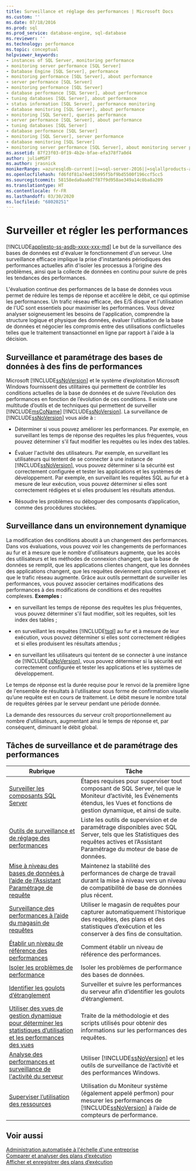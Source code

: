 ```yaml
---
title: Surveillance et réglage des performances | Microsoft Docs
ms.custom: ''
ms.date: 07/18/2016
ms.prod: sql
ms.prod_service: database-engine, sql-database
ms.reviewer: ''
ms.technology: performance
ms.topic: conceptual
helpviewer_keywords:
- instances of SQL Server, monitoring performance
- monitoring server performance [SQL Server]
- Database Engine [SQL Server], performance
- monitoring performance [SQL Server], about performance
- server performance [SQL Server]
- monitoring performance [SQL Server]
- database performance [SQL Server], about performance
- tuning databases [SQL Server], about performance
- status information [SQL Server], performance monitoring
- database monitoring [SQL Server], about performance
- monitoring [SQL Server], queries performance
- server performance [SQL Server], about performance
- tuning databases [SQL Server]
- database performance [SQL Server]
- monitoring [SQL Server], server performance
- database monitoring [SQL Server]
- monitoring server performance [SQL Server], about monitoring server performance
ms.assetid: 87f23f03-0f19-4b2e-bfae-efa378f7a0d4
author: julieMSFT
ms.author: jrasnick
monikerRange: =azuresqldb-current||>=sql-server-2016||=sqlallproducts-allversions||>=sql-server-linux-2017||=azuresqldb-mi-current
ms.openlocfilehash: fd6fdf81a74e015995f5bf9bd5500f196ccf5cc5
ms.sourcegitcommit: 58158eda0aa0d7f87f9d958ae349a14c0ba8a209
ms.translationtype: HT
ms.contentlocale: fr-FR
ms.lasthandoff: 03/30/2020
ms.locfileid: "68020251"
---
```

# <a name="monitor-and-tune-for-performance"></a>Surveiller et régler les performances
[!INCLUDE[appliesto-ss-asdb-xxxx-xxx-md](../../includes/appliesto-ss-asdb-xxxx-xxx-md.md)]
  Le but de la surveillance des bases de données est d'évaluer le fonctionnement d'un serveur. Une surveillance efficace implique la prise d'instantanés périodiques des performances actuelles afin d'isoler les processus à l’origine des problèmes, ainsi que la collecte de données en continu pour suivre de près les tendances des performances.  
  
 L'évaluation continue des performances de la base de données vous permet de réduire les temps de réponse et accélère le débit, ce qui optimise les performances. Un trafic réseau efficace, des E/S disque et l'utilisation de l'UC sont essentiels pour maximiser les performances. Vous devez analyser soigneusement les besoins de l'application, comprendre la structure logique et physique des données, évaluer l'utilisation de la base de données et négocier les compromis entre des utilisations conflictuelles telles que le traitement transactionnel en ligne par rapport à l'aide à la décision.  
  
## <a name="monitoring-and-tuning-databases-for-performance"></a>Surveillance et paramétrage des bases de données à des fins de performances  
 Microsoft [!INCLUDE[ssNoVersion](../../includes/ssnoversion-md.md)] et le système d’exploitation Microsoft Windows fournissent des utilitaires qui permettent de contrôler les conditions actuelles de la base de données et de suivre l’évolution des performances en fonction de l’évolution de ces conditions. Il existe une multitude d’outils et de techniques qui permettent de surveiller [!INCLUDE[msCoName](../../includes/msconame-md.md)] [!INCLUDE[ssNoVersion](../../includes/ssnoversion-md.md)]. La surveillance de [!INCLUDE[ssNoVersion](../../includes/ssnoversion-md.md)] vous aide à :  
  
-   Déterminer si vous pouvez améliorer les performances. Par exemple, en surveillant les temps de réponse des requêtes les plus fréquentes, vous pouvez déterminer s'il faut modifier les requêtes ou les index des tables.  
  
-   Évaluer l'activité des utilisateurs. Par exemple, en surveillant les utilisateurs qui tentent de se connecter à une instance de [!INCLUDE[ssNoVersion](../../includes/ssnoversion-md.md)], vous pouvez déterminer si la sécurité est correctement configurée et tester les applications et les systèmes de développement. Par exemple, en surveillant les requêtes SQL au fur et à mesure de leur exécution, vous pouvez déterminer si elles sont correctement rédigées et si elles produisent les résultats attendus.  
  
-   Résoudre les problèmes ou déboguer des composants d’application, comme des procédures stockées.  
  
## <a name="monitoring-in-a-dynamic-environment"></a>Surveillance dans un environnement dynamique  
La modification des conditions aboutit à un changement des performances. Dans vos évaluations, vous pouvez voir les changements de performances au fur et à mesure que le nombre d'utilisateurs augmente, que les accès des utilisateurs et les méthodes de connexion changent, que la base de données se remplit, que les applications clientes changent, que les données des applications changent, que les requêtes deviennent plus complexes et que le trafic réseau augmente. Grâce aux outils permettant de surveiller les performances, vous pouvez associer certaines modifications des performances à des modifications de conditions et des requêtes complexes. **Exemples :**  
  
-   en surveillant les temps de réponse des requêtes les plus fréquentes, vous pouvez déterminer s'il faut modifier, soit les requêtes, soit les index des tables ;  
  
-   en surveillant les requêtes [!INCLUDE[tsql](../../includes/tsql-md.md)] au fur et à mesure de leur exécution, vous pouvez déterminer si elles sont correctement rédigées et si elles produisent les résultats attendus ;  
  
-   en surveillant les utilisateurs qui tentent de se connecter à une instance de [!INCLUDE[ssNoVersion](../../includes/ssnoversion-md.md)], vous pouvez déterminer si la sécurité est correctement configurée et tester les applications et les systèmes de développement.  
  
Le temps de réponse est la durée requise pour le renvoi de la première ligne de l'ensemble de résultats à l’utilisateur sous forme de confirmation visuelle qu’une requête est en cours de traitement. Le débit mesure le nombre total de requêtes gérées par le serveur pendant une période donnée.  
  
La demande des ressources du serveur croît proportionnellement au nombre d'utilisateurs, augmentant ainsi le temps de réponse et, par conséquent, diminuant le débit global.  
  
## <a name="monitoring-and-performance-tuning-tasks"></a>Tâches de surveillance et de paramétrage des performances  
  
|Rubrique| Tâche|  
|-----------|----------------------|  
|[Surveiller les composants SQL Server](../../relational-databases/performance/monitor-sql-server-components.md)|Étapes requises pour superviser tout composant de SQL Server, tel que le Moniteur d’activité, les Événements étendus, les Vues et fonctions de gestion dynamique, et ainsi de suite.|  
|[Outils de surveillance et de réglage des performances](../../relational-databases/performance/performance-monitoring-and-tuning-tools.md)|Liste les outils de supervision et de paramétrage disponibles avec SQL Server, tels que les Statistiques des requêtes actives et l’Assistant Paramétrage du moteur de base de données.|  
|[Mise à niveau des bases de données à l’aide de l’Assistant Paramétrage de requête](../../relational-databases/performance/upgrade-dbcompat-using-qta.md)|Maintenez la stabilité des performances de charge de travail durant la mise à niveau vers un niveau de compatibilité de base de données plus récent.|  
|[Surveillance des performances à l’aide du magasin de requêtes](../../relational-databases/performance/monitoring-performance-by-using-the-query-store.md)|Utiliser le magasin de requêtes pour capturer automatiquement l’historique des requêtes, des plans et des statistiques d’exécution et les conserver à des fins de consultation.|  
|[Établir un niveau de référence des performances](../../relational-databases/performance/establish-a-performance-baseline.md)|Comment établir un niveau de référence des performances.|  
|[Isoler les problèmes de performance](../../relational-databases/performance/isolate-performance-problems.md)|Isoler les problèmes de performance des bases de données.|  
|[Identifier les goulots d’étranglement](../../relational-databases/performance/identify-bottlenecks.md)|Surveiller et suivre les performances du serveur afin d’identifier les goulots d’étranglement.|  
|[Utiliser des vues de gestion dynamique pour déterminer les statistiques d’utilisation et les performances des vues](../../relational-databases/performance/use-dmvs-determine-usage-performance-views.md)|Traite de la méthodologie et des scripts utilisés pour obtenir des informations sur les performances des requêtes.|  
|[Analyse des performances et surveillance de l'activité du serveur](../../relational-databases/performance/server-performance-and-activity-monitoring.md)|Utiliser [!INCLUDE[ssNoVersion](../../includes/ssnoversion-md.md)] et les outils de surveillance de l’activité et des performances Windows.|  
|[Superviser l’utilisation des ressources](../../relational-databases/performance-monitor/monitor-resource-usage-system-monitor.md)|Utilisation du Moniteur système (également appelé perfmon) pour mesurer les performances de [!INCLUDE[ssNoVersion](../../includes/ssnoversion-md.md)] à l’aide de compteurs de performance.|  

  
## <a name="see-also"></a>Voir aussi  
 [Administration automatisée à l'échelle d'une entreprise](../../ssms/agent/automated-administration-across-an-enterprise.md)    
 [Comparer et analyser des plans d’exécution](../../relational-databases/performance/compare-and-analyze-execution-plans.md)    
 [Afficher et enregistrer des plans d’exécution](../../relational-databases/performance/display-and-save-execution-plans.md)    
  
  
